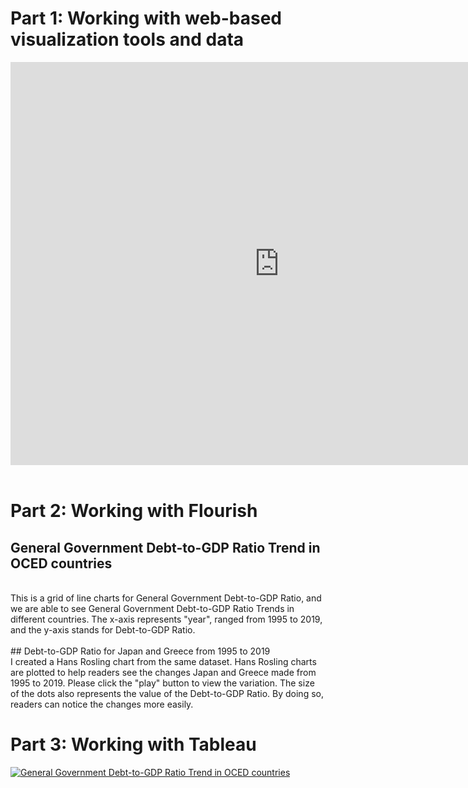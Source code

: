 # Part 1: Working with web-based visualization tools and data

<iframe src="https://data.oecd.org/chart/6swC" width="860" height="645" style="border: 0" mozallowfullscreen="true" webkitallowfullscreen="true" allowfullscreen="true"><a href="https://data.oecd.org/chart/6swC" target="_blank">OECD Chart: General government debt, Total, % of GDP, Annual, 2019</a></iframe>

<br>
<br>

# Part 2: Working with Flourish

## General Government Debt-to-GDP Ratio Trend in OCED countries
<br>
This is a grid of line charts for General Government Debt-to-GDP Ratio, and we are able to see General Government Debt-to-GDP Ratio Trends in different countries. The x-axis represents "year", ranged from 1995 to 2019, and the y-axis stands for Debt-to-GDP Ratio. 

<div class="flourish-embed flourish-chart" data-src="visualisation/7236778"><script src="https://public.flourish.studio/resources/embed.js"></script></div>

<br>
## Debt-to-GDP Ratio for Japan and Greece from 1995 to 2019
<br>
I created a Hans Rosling chart from the same dataset. Hans Rosling charts are plotted to help readers see the changes Japan and Greece made from 1995 to 2019. Please click the "play" button to view the variation. The size of the dots also represents the value of the Debt-to-GDP Ratio. By doing so, readers can notice the changes more easily.   
<br>
<div class="flourish-embed flourish-scatter" data-src="visualisation/7240079"><script src="https://public.flourish.studio/resources/embed.js"></script></div>

# Part 3: Working with Tableau

<div class='tableauPlaceholder' id='viz1631457524968' style='position: relative'><noscript><a href='#'><img alt='General Government Debt-to-GDP Ratio Trend in OCED countries ' src='https:&#47;&#47;public.tableau.com&#47;static&#47;images&#47;Bo&#47;Book1_16314575101000&#47;GeneralGovernmentDebt-to-GDPRatioTrendinOCEDcountries&#47;1_rss.png' style='border: none' /></a></noscript><object class='tableauViz'  style='display:none;'><param name='host_url' value='https%3A%2F%2Fpublic.tableau.com%2F' /> <param name='embed_code_version' value='3' /> <param name='site_root' value='' /><param name='name' value='Book1_16314575101000&#47;GeneralGovernmentDebt-to-GDPRatioTrendinOCEDcountries' /><param name='tabs' value='no' /><param name='toolbar' value='yes' /><param name='static_image' value='https:&#47;&#47;public.tableau.com&#47;static&#47;images&#47;Bo&#47;Book1_16314575101000&#47;GeneralGovernmentDebt-to-GDPRatioTrendinOCEDcountries&#47;1.png' /> <param name='animate_transition' value='yes' /><param name='display_static_image' value='yes' /><param name='display_spinner' value='yes' /><param name='display_overlay' value='yes' /><param name='display_count' value='yes' /><param name='language' value='zh-TW' /><param name='filter' value='publish=yes' /></object></div>                <script type='text/javascript'>                    var divElement = document.getElementById('viz1631457524968');                    var vizElement = divElement.getElementsByTagName('object')[0];                    vizElement.style.width='100%';vizElement.style.height=(divElement.offsetWidth*0.75)+'px';                    var scriptElement = document.createElement('script');                    scriptElement.src = 'https://public.tableau.com/javascripts/api/viz_v1.js';                    vizElement.parentNode.insertBefore(scriptElement, vizElement);                </script>
